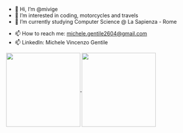 - 👋 Hi, I’m @mivige
- 👀 I’m interested in coding, motorcycles and travels
- 🌱 I’m currently studying Computer Science @ La Sapienza - Rome
<!--- 💞️ I’m looking to collaborate on ...-->
- 📫 How to reach me: michele.gentile2604@gmail.com
- 📫 LinkedIn: Michele Vincenzo Gentile

<a href="https://github.com/anuraghazra/github-readme-stats">
  <img height=200 align="center" src="https://github-readme-stats.vercel.app/api?username=mivige&show_icons=true&ring_color=822433&include_all_commits=true&rank_icon=github&title_color=822433&icon_color=822433&custom_title=Stats&hide_rank=true" />
</a>
<a href="https://github.com/anuraghazra/convoychat">
  <img height=200 align="center" src="https://github-readme-stats.vercel.app/api/top-langs?username=mivige&layout=compact&langs_count=8&card_width=320&title_color=822433" />
</a>

<!---
mivige/mivige is a ✨ special ✨ repository because its `README.md` (this file) appears on your GitHub profile.
You can click the Preview link to take a look at your changes.
--->
